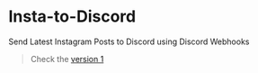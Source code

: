 <!-- Original Author - Swastik2442 (https://github.com/Swastik2442) -->

# Insta-to-Discord

Send Latest Instagram Posts to Discord using Discord Webhooks

> Check the [version 1](https://github.com/Swastik2442/Insta-to-Discord/tree/v1)